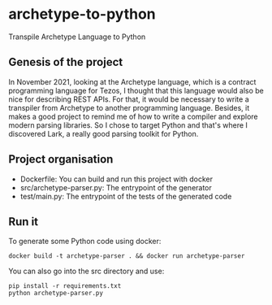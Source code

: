 # archetype-to-python
Transpile Archetype Language to Python

## Genesis of the project
In November 2021, looking at the Archetype language, which is a contract programming language for Tezos, I thought that this language would also be nice for describing REST APIs. For that, it would be necessary to write a transpiler from Archetype to another programming language. Besides, it makes a good project to remind me of how to write a compiler and explore modern parsing libraries. So I chose to target Python and that's where I discovered Lark, a really good parsing toolkit for Python.

## Project organisation

* Dockerfile: You can build and run this project with docker
* src/archetype-parser.py: The entrypoint of the generator
* test/main.py: The entrypoint of the tests of the generated code

## Run it

To generate some Python code using docker:

```
docker build -t archetype-parser . && docker run archetype-parser
```

You can also go into the src directory and use:

```
pip install -r requirements.txt
python archetype-parser.py
```
